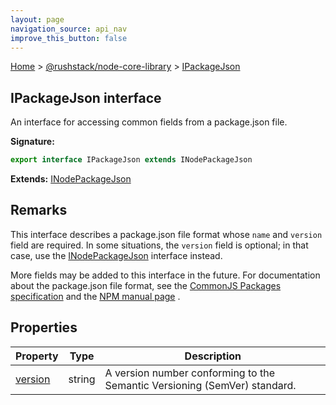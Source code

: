 ```yaml
---
layout: page
navigation_source: api_nav
improve_this_button: false
---
```



[Home](./index.md) &gt; [@rushstack/node-core-library](./node-core-library.md) &gt; [IPackageJson](./node-core-library.ipackagejson.md)

## IPackageJson interface

An interface for accessing common fields from a package.json file.

<b>Signature:</b>

```typescript
export interface IPackageJson extends INodePackageJson
```
<b>Extends:</b> [INodePackageJson](./node-core-library.inodepackagejson.md)

## Remarks

This interface describes a package.json file format whose `name` and `version` field are required. In some situations, the `version` field is optional; in that case, use the [INodePackageJson](./node-core-library.inodepackagejson.md) interface instead.

More fields may be added to this interface in the future. For documentation about the package.json file format, see the [CommonJS Packages specification](http://wiki.commonjs.org/wiki/Packages/1.0) and the [NPM manual page](https://docs.npmjs.com/files/package.json) .

## Properties

|  Property | Type | Description |
|  --- | --- | --- |
|  [version](./node-core-library.ipackagejson.version.md) | string | A version number conforming to the Semantic Versioning (SemVer) standard. |
